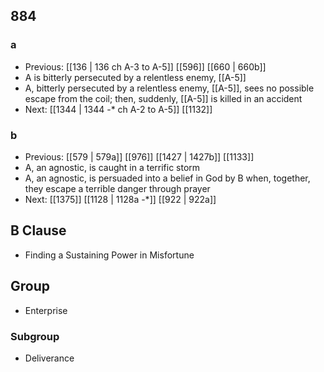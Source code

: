 ## 884
### a
- Previous: [[136 | 136 ch A-3 to A-5]] [[596]] [[660 | 660b]] 
- A is bitterly persecuted by a relentless enemy, [[A-5]]
- A, bitterly persecuted by a relentless enemy, [[A-5]], sees no possible escape from the coil; then, suddenly, [[A-5]] is killed in an accident
- Next: [[1344 | 1344 -* ch A-2 to A-5]] [[1132]] 

### b
- Previous: [[579 | 579a]] [[976]] [[1427 | 1427b]] [[1133]] 
- A, an agnostic, is caught in a terrific storm
- A, an agnostic, is persuaded into a belief in God by B when, together, they escape a terrible danger through prayer
- Next: [[1375]] [[1128 | 1128a -*]] [[922 | 922a]] 

## B Clause
- Finding a Sustaining Power in Misfortune

## Group
- Enterprise

### Subgroup
- Deliverance

